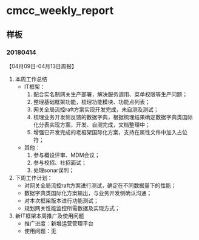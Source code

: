 # cmcc_weekly_report

## 样板
### 20180414
【04月09日-04月13日周报】
1. 本周工作总结
    - IT框架：
        1. 配合实名制网关生产部署，解决服务调用、菜单权限等生产问题；
        2. 整理基础框架功能，梳理功能模块、功能点列表；
        3. 网关全局流控raft方案实现开发完成，未自测及测试；
        4. 梳理业务开发侧反馈的数据字典，根据梳理结果确定数据字典类国际化分表实现方案，开发、自测完成，文档整理中；
        5. 增强已开发完成的老框架国际化方案，支持在属性文件中加入占位符；
    - 其他：
        1. 参与概设评审、MDM会议；
        2. 参与校招、社招面试；
        3. 处理sonar误判；
2. 下周工作计划：
    - 对网关全局流控raft方案进行测试，确定在不同数据量下的性能；
    - 数据字典类国际化方案输出，与业务开发侧确认沟通；
    - 对本次框架版本进行功能测试；
    - 规划网关性能监控所需数据及实现方式；
3. 新IT框架本周推广及使用问题
    - 推广进度：新增运营管理平台
    - 使用问题：无
